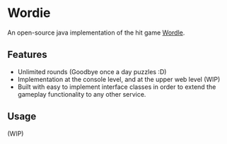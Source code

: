 # Wordie
An open-source java implementation of the hit game [Wordle](https://www.powerlanguage.co.uk/wordle/).
## Features
- Unlimited rounds (Goodbye once a day puzzles :D)
- Implementation at the console level, and at the upper web level (WIP)
- Built with easy to implement interface classes in order to extend the gameplay functionality to any other service. 
## Usage
(WIP)
